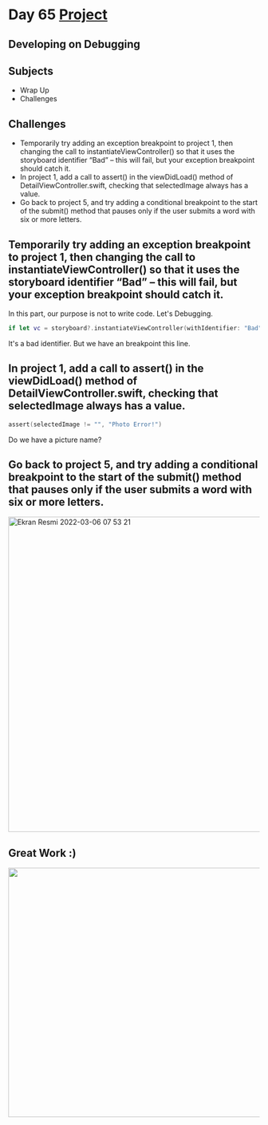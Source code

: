 # Day 65 <a href="https://github.com/devmehmetates/365-day-of-code/tree/main/Project/Day64-65/Day64-65"> Project </a>

## Developing on Debugging

## Subjects

+ Wrap Up
+ Challenges

## Challenges

+ Temporarily try adding an exception breakpoint to project 1, then changing the call to instantiateViewController() so that it uses the storyboard identifier “Bad” – this will fail, but your exception breakpoint should catch it.
+ In project 1, add a call to assert() in the viewDidLoad() method of DetailViewController.swift, checking that selectedImage always has a value.
+ Go back to project 5, and try adding a conditional breakpoint to the start of the submit() method that pauses only if the user submits a word with six or more letters.

## Temporarily try adding an exception breakpoint to project 1, then changing the call to instantiateViewController() so that it uses the storyboard identifier “Bad” – this will fail, but your exception breakpoint should catch it.
In this part, our purpose is not to write code. Let's Debugging.

```swift
if let vc = storyboard?.instantiateViewController(withIdentifier: "Bad") as? DetailViewController{
```
It's a bad identifier. But we have an breakpoint this line.

## In project 1, add a call to assert() in the viewDidLoad() method of DetailViewController.swift, checking that selectedImage always has a value.
```swift
assert(selectedImage != "", "Photo Error!")
```
Do we have a picture name?

## Go back to project 5, and try adding a conditional breakpoint to the start of the submit() method that pauses only if the user submits a word with six or more letters.
<img width="632" alt="Ekran Resmi 2022-03-06 07 53 21" src="https://user-images.githubusercontent.com/74152011/156909772-cdec8c13-f135-415c-adcf-3e842a102bd6.png">

## Great Work :)

<img src="https://c.tenor.com/Bpv9wTLKMskAAAAC/computer-nerds.gif" width="700" height="500"/>


